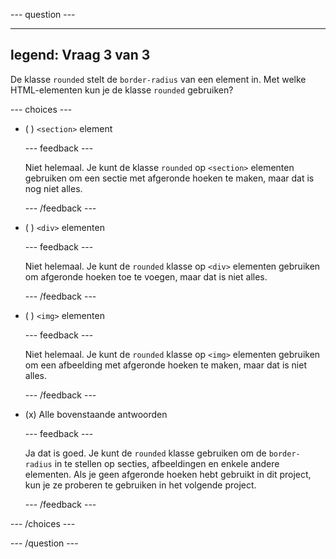 
--- question ---

---
legend: Vraag 3 van 3
---

De klasse `rounded` stelt de `border-radius` van een element in. Met welke HTML-elementen kun je de klasse `rounded` gebruiken?

--- choices ---

- ( ) `<section>` element

  --- feedback ---

  Niet helemaal. Je kunt de klasse `rounded` op `<section>` elementen gebruiken om een sectie met afgeronde hoeken te maken, maar dat is nog niet alles.

  --- /feedback ---

- ( ) `<div>` elementen

  --- feedback ---

  Niet helemaal. Je kunt de `rounded` klasse op `<div>` elementen gebruiken om afgeronde hoeken toe te voegen, maar dat is niet alles.

  --- /feedback ---

- ( ) `<img>` elementen

  --- feedback ---

  Niet helemaal. Je kunt de `rounded` klasse op `<img>` elementen gebruiken om een afbeelding met afgeronde hoeken te maken, maar dat is niet alles.

  --- /feedback ---

- (x) Alle bovenstaande antwoorden

  --- feedback ---

  Ja dat is goed. Je kunt de `rounded` klasse gebruiken om de `border-radius` in te stellen op secties, afbeeldingen en enkele andere elementen. Als je geen afgeronde hoeken hebt gebruikt in dit project, kun je ze proberen te gebruiken in het volgende project.

  --- /feedback ---

--- /choices ---

--- /question ---
